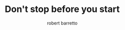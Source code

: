 ---
layout: gist
published: true
author: robert barretto
categories: productivity
doclocation: https://jamesclear.com/optimal
doctitle: The Power of Imperfect Starts
docauthor: James Clear
title: Don't stop before you start
docquote: An imperfect start can always be improved, but obsessing over a perfect plan will never take you anywhere on its own.
---